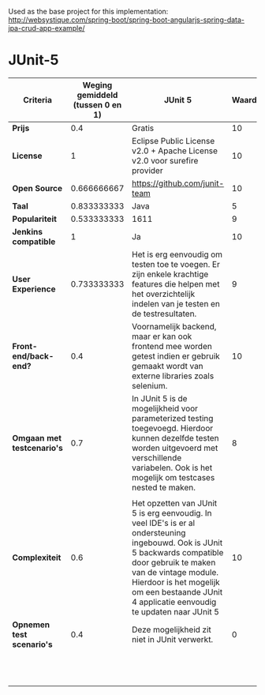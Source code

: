 Used as the base project for this implementation: http://websystique.com/spring-boot/spring-boot-angularjs-spring-data-jpa-crud-app-example/


# JUnit-5


| **Criteria**                 | **Weging gemiddeld (tussen 0 en 1)** | **JUnit 5**                                                                                                                                                                                                                                                                             | **Waarde** | **Gewogen Waarde** |
|--------------------------|----------------------------------|-------------------------------------------------------------------------------------------------------------------------------------------------------------------------------------------------------------------------------------------------------------------------------------|--------|----------------|
| **Prijs**                    | 0.4                              | Gratis                                                                                                                                                                                                                                                                              | 10     | 4              |
| **License**                  | 1                                | Eclipse Public License v2.0 +   Apache License v2.0 voor surefire provider                                                                                                                                                                                                          | 10     | 10             |
| **Open Source**              | 0.666666667                      | https://github.com/junit-team                                                                                                                                                                                                                                                       | 10     | 6.66666667     |
| **Taal**                     | 0.833333333                      | Java                                                                                                                                                                                                                                                                                | 5      | 4.166666665    |
| **Populariteit**             | 0.533333333                      | 1611                                                                                                                                                                                                                                                                                | 9      | 4.799999997    |
| **Jenkins compatible**       | 1                                | Ja                                                                                                                                                                                                                                                                                  | 10     | 10             |
| **User Experience**          | 0.733333333                      | Het is erg eenvoudig om testen   toe te voegen. Er zijn enkele krachtige features die helpen met het   overzichtelijk indelen van je testen en de testresultaten.                                                                                                                   | 9      | 6.599999997    |
| **Front-end/back-end?**      | 0.4                              | Voornamelijk backend, maar er   kan ook frontend mee worden getest indien er gebruik gemaakt wordt van   externe libraries zoals selenium.                                                                                                                                          | 10     | 4              |
| **Omgaan met testcenario's** | 0.7                              | In JUnit 5 is de mogelijkheid   voor parameterized testing toegevoegd. Hierdoor kunnen dezelfde testen worden   uitgevoerd met verschillende variabelen. Ook is het mogelijk om testcases   nested te maken.                                                                        | 8      | 5.6            |
|                          |                                  |                                                                                                                                                                                                                                                                                     |        |                |
| **Complexiteit**             | 0.6                              | Het opzetten van JUnit 5 is erg   eenvoudig. In veel IDE's is er al ondersteuning ingebouwd. Ook is JUnit 5   backwards compatible door gebruik te maken van de vintage module. Hierdoor is   het mogelijk om een bestaande JUnit 4 applicatie eenvoudig te updaten naar   JUnit 5  | 10     | 6              |
| **Opnemen test scenario's**  | 0.4                              | Deze mogelijkheid zit niet in   JUnit verwerkt.                                                                                                                                                                                                                                     | 0      | 0              |
|                          |                                  |                                                                                                                                                                                                                                                                                     |        |                |
|                          |                                  |                                                                                                                                                                                                                                                                                     |        |                |
|                          |                                  |                                                                                                                                                                                                                                                                                     |        |                |
|                          |                                  |                                                                                                                                                                                                                                                                                     |        | **RESULTAAT**      |
|                          |                                  |                                                                                                                                                                                                                                                                                     |        | 61.83333333    |
